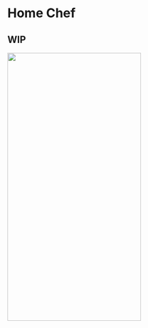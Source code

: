 <h1>Home Chef</h1>
    <h2>WIP</h2>
      <img src="" width="300" height="600" alt="" style="display: inline-block; margin: auto;" />
